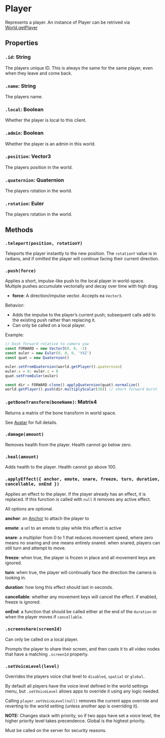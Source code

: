 # Player

Represents a player. An instance of Player can be retrived via [World.getPlayer](/docs/scripting/world/World.md)

## Properties

### `.id`: String

The players unique ID. This is always the same for the same player, even when they leave and come back.

### `.name`: String

The players name.

### `.local`: Boolean

Whether the player is local to this client.

### `.admin`: Boolean

Whether the player is an admin in this world.

### `.position`: Vector3

The players position in the world.

### `.quaternion`: Quaternion

The players rotation in the world.

### `.rotation`: Euler

The players rotation in the world.

## Methods

### `.teleport(position, rotationY)`

Teleports the player instantly to the new position. The `rotationY` value is in radians, and if omitted the player will continue facing their current direction.

### `.push(force)`

Applies a short, impulse-like push to the local player in world-space. Multiple pushes accumulate vectorially and decay over time with high drag.

- **force**: A direction/impulse vector. Accepts ea `Vector3`.

Behavior:
- Adds the impulse to the player’s current push; subsequent calls add to the existing push rather than replacing it.
- Can only be called on a local player.

Example:
```js
// Dash forward relative to camera yaw
const FORWARD = new Vector3(0, 0, -1)
const euler = new Euler(0, 0, 0, 'YXZ')
const quat = new Quaternion()

euler.setFromQuaternion(world.getPlayer().quaternion)
euler.x = 0; euler.z = 0
quat.setFromEuler(euler)

const dir = FORWARD.clone().applyQuaternion(quat).normalize()
world.getPlayer().push(dir.multiplyScalar(30)) // short forward burst
```

### `.getBoneTransform(boneName)`: Matrix4

Returns a matrix of the bone transform in world space.

See [Avatar](/docs/scripting/nodes/types/Avatar.md) for full details.

### `.damage(amount)`

Removes health from the player. Health cannot go below zero.

### `.heal(amount)`

Adds health to the player. Health cannot go above 100.

### `.applyEffect({ anchor, emote, snare, freeze, turn, duration, cancellable, onEnd })`

Applies an effect to the player. If the player already has an effect, it is replaced. If this function is called with `null` it removes any active effect.

All options are optional.

**anchor**: an [Anchor](/docs/scripting/nodes/types/Anchor.md) to attach the player to

**emote**: a url to an emote to play while this effect is active

**snare**: a multiplier from 0 to 1 that reduces movement speed, where zero means no snaring and one means entirely snared. when snared, players can still turn and attempt to move.

**freeze**: when true, the player is frozen in place and all movement keys are ignored.

**turn**: when true, the player will continually face the direction the camera is looking in.

**duration**: how long this effect should last in seconds.

**cancellable**: whether any movement keys will cancel the effect. if enabled, freeze is ignored.

**onEnd**: a function that should be called either at the end of the `duration` or when the player moves if `cancellable`.

### `.screenshare(screenId)`

Can only be called on a local player.

Prompts the player to share their screen, and then casts it to all video nodes that have a matching `.screenId` property.

### `.setVoiceLevel(level)`

Overrides the players voice chat level to `disabled`, `spatial` or `global`.

By default all players have the voice level defined in the world settings menu, but `.setVoiceLevel` allows apps to override it using any logic needed.

Calling `player.setVoiceLevel(null)` removes the current apps override and reverting to the world setting (unless another app is overriding it).

**NOTE:** Changes stack with priority, so if two apps have set a voice level, the higher priority level takes precendence. Global is the highest priority.

Must be called on the server for security reasons.